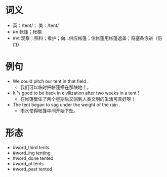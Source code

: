 # 词义
- 英：/tent/； 美：/tent/
- #n 帐篷；帐棚
- #vt 观察；照料；看护；向…供应帐篷；住帐蓬用帐蓬遮盖；将塞条嵌进（伤口）
# 例句
- We could pitch our tent in that field .
	- 我们可以临时把帐篷搭在那块地上。
- It 's good to be back in civilization after two weeks in a tent !
	- 在帐篷里住了两个星期后又回到人类文明的生活可真好呀！
- The tent began to sag under the weight of the rain .
	- 雨水使得帐篷中间开始下坠。
# 形态
- #word_third tents
- #word_ing tenting
- #word_done tented
- #word_pl tents
- #word_past tented
